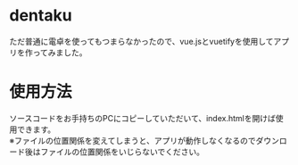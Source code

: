 # dentaku
ただ普通に電卓を使ってもつまらなかったので、vue.jsとvuetifyを使用してアプリを作ってみました。

# 使用方法
ソースコードをお手持ちのPCにコピーしていただいて、index.htmlを開けば使用できます。
<br>※ファイルの位置関係を変えてしまうと、アプリが動作しなくなるのでダウンロード後はファイルの位置関係をいじらないでください。
